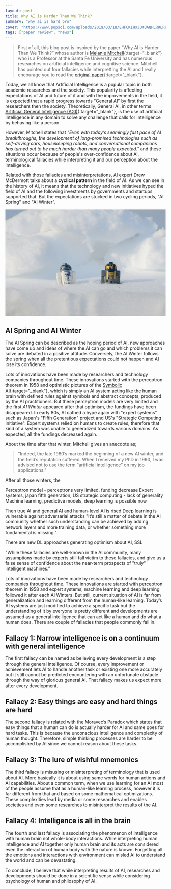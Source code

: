 ```yaml
---
layout: post
title: Why AI is Harder Than We Think?
summary: "why ai is hard bro"
cover: "https://www.popsci.com/uploads/2019/03/18/EHFCKIHXJQ4QAQHLRRLRPAZ6SQ.jpg?auto=webp"
tags: ["paper review", "news"]
---
```


> First of all, this blog post is inspired by the paper “Why AI is Harder Than We Think?” whose author is [Melanie Mitchell](https://www.santafe.edu/people/profile/melanie-mitchell){:target="_blank"} who is a Professor at the Santa Fe University and has numerous researches on artificial intelligence and cognitive science. Mitchell has pointed out four fallacies while interpretting the AI and I really encourage you to read the [original paper](https://arxiv.org/abs/2104.12871){:target="_blank"}.

Today, we all know that Artificial Intelligence is a popular topic in both academic researches and the society. This popularity is affecting expectations of AI and future of it and with the improvements in the field, it is expected that a rapid progress towards "General AI" by first the researchers then the society. Theoretically, General AI, in other terms [Artificial General Intelligence (AGI)](https://en.wikipedia.org/wiki/Artificial_general_intelligence){:target="_blank"}, is the use of artificial intelligence in any domain to solve any challenge that calls for intelligence by behaving like a person.

However, Mitchell states that *"Even with today’s seemingly fast pace of AI breakthroughs, the development of long-promised technologies such as self-driving cars, housekeeping robots, and conversational companions has turned out to be much harder than many people expected."* and these situations occur because of people's over-confidence about AI, terminological fallacies while interpreting it and our perception about the intelligence.

Related with those fallacies and misinterpretations, AI expert Drew McDermott talks about a **cyclical pattern** in the field of AI. As we can see in the history of AI, it means that the technology and new initiatives hyped the field of AI and the following investments by governments and startups supported that. But the expectations are stucked in two cycling periods, "AI Spring" and "AI Winter".

![Spring and Winter period of AI](/assets/img/why_ai_is_harder_than_we_think/ai_winter.webp)

## AI Spring and AI Winter

The AI Spring can be described as the hoping period of AI, new approaches have come up and ideas of where the AI can go and which problems it can solve are debated in a positive attitude. Conversely, the AI Winter follows the spring when all the pretentious expectations could not happen and AI lose its confidence.

Lots of innovations have been made by researchers and technology companies throughout time. These innovations started with the perceptron theorem in 1958 and optimistic pictures of the [Symbolic AI](http://wiki.pathmind.com/symbolic-reasoning){:target="_blank"}, which is simply an AI system acting like the human brain with defined rules against symbols and abstract concepts, produced by the AI practitioners. But these perceptron models are very limited and the first *AI Winter* appeared after that optimism, the fundings have been disappeared. In early 80s, AI cathed a hype again with "expert systems" such as Japan's "Fifth Generation" project and US's "Strategic Computing Initiative". Expert systems relied on humans to create rules, therefore that kind of a system was unable to generalized towards various domains. As expected, all the fundings decreased again.

About the time after that winter, Mitchell gives an anecdote as;
>"Indeed, the late 1980’s marked the beginning of a new AI winter, and the field’s reputation suffered. When I received my PhD in 1990, I was advised not to use the term “artificial intelligence” on my job applications."

After all those winters, the 



Perceptron model - perceptrons very limited, funding decrease
Expert systems, japan fifth generation, US strategic computing - lack of generality
Machine learning, predictive models, deep learning is possible now

Then true AI and general AI and human-level AI is rised
Deep learning is vulnerable against adversarial attacks
"It’s still a matter of debate in the AI community whether such understanding can be achieved by adding network layers and more training data, or whether something more fundamental is missing."

There are new DL approaches generating optimism about AI, SSL

"While these fallacies are well-known in the AI community, many assumptions made by experts still fall victim to these fallacies, and give us a false sense of confidence about the near-term prospects of "truly" intelligent machines."


Lots of innovations have been made by researchers and technology companies throughout time. These innovations are started with perceptron theorem in 1958 and expert systems, machine learning and deep learning followed it after each AI Winters. But still, current situation of AI is far from generalization and learning different from the human-like learning. Today’s AI systems are just modified to achieve a specific task but the understanding of it by everyone is pretty different and developments are assumed as a general intelligence that can act like a human and do what a human does. There are couple of fallacies that people commonly fall in.

## Fallacy 1: Narrow intelligence is on a continuum with general intelligence

The first fallacy can be named as believing every development is a step through the general intelligence. Of course, every improvement or achievement lets AI to handle another task or existing one more accurately but it still cannot be predicted encountering with an unfortunate obstacle through the way of glorious general AI. That fallacy makes us expect more after every development.

## Fallacy 2: Easy things are easy and hard things are hard

The second fallacy is related with the Moravec’s Paradox which states that easy things that a human can do is actually harder for AI and same goes for hard tasks. This is because the unconscious intelligence and complexity of human thought. Therefore, simple thinking processes are harder to be accomplished by AI since we cannot reason about these tasks.

## Fallacy 3: The lure of wishful mnemonics

The third fallacy is misusing or misinterpreting of terminology that is used about AI. More basically it is about using same words for human actions and AI capabilities. About a common term, when we use learning for an AI most of the people assume that as a human-like learning process, however it is far different from that and based on some mathematical optimizations. These complexities lead by media or some researches and enables societies and even some researches to misinterpret the results of the AI.

## Fallacy 4: Intelligence is all in the brain

The fourth and last fallacy is associating the phenomenon of intelligence with human brain not whole-body interactions. While interpreting human intelligence and AI together only human brain and its acts are considered even the interaction of human body with the nature is known. Forgetting all the emotions and interactions with environment can misled AI to understand the world and can be devastating.

To conclude, I believe that while interpreting results of AI, researches and developments should be done in a scientific sense while considering psychology of human and philosophy of AI.
